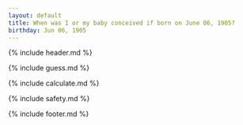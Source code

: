 ```yaml
---
layout: default
title: When was I or my baby conceived if born on June 06, 1905?
birthday: Jun 06, 1905
---
```


{% include header.md %}

{% include guess.md %}

{% include calculate.md %}

{% include safety.md %}

{% include footer.md %}



